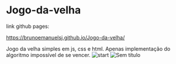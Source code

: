 # Jogo-da-velha



link github pages:

https://brunoemanuelsj.github.io/Jogo-da-velha/


Jogo da velha simples em js, css e html.  Apenas implementação do algoritmo impossível de se vencer.
![start](https://user-images.githubusercontent.com/38478766/75384268-91b6e580-58bc-11ea-803e-d1897e35020f.jpg) ![Sem título](https://user-images.githubusercontent.com/38478766/75783143-d3251600-5d3e-11ea-8342-9cf3cf47854f.png)
